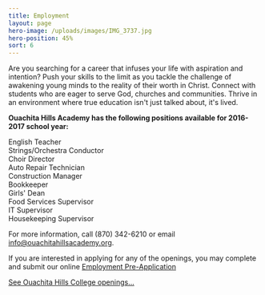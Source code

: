 ```yaml
---
title: Employment
layout: page
hero-image: /uploads/images/IMG_3737.jpg
hero-position: 45%
sort: 6
---
```

Are you searching for a career that infuses your life with aspiration and intention? Push 
your skills to the limit as you tackle the challenge of awakening young minds to the reality 
of their worth in Christ. Connect with students who are eager to serve God, churches and 
communities. Thrive in an environment where true education isn't just talked about, it's lived.

**Ouachita Hills Academy has the following positions available for 2016-2017 school year:**

English Teacher  
Strings/Orchestra Conductor  
Choir Director  
Auto Repair Technician  
Construction Manager  
Bookkeeper  
Girls' Dean  
Food Services Supervisor  
IT Supervisor  
Housekeeping Supervisor  

For more information, call (870) 342-6210 or email info@ouachitahillsacademy.org.

If you are interested in applying for any of the openings, you may complete and submit our 
online [Employment Pre-Application](http://www.surveymoz.com/s/VFKEU/)


[See Ouachita Hills College openings...](/pages/college/employment.html)